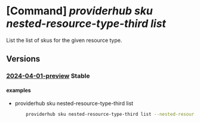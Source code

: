 # [Command] _providerhub sku nested-resource-type-third list_

List the list of skus for the given resource type.

## Versions

### [2024-04-01-preview](/Resources/mgmt-plane/L3N1YnNjcmlwdGlvbnMve30vcHJvdmlkZXJzL21pY3Jvc29mdC5wcm92aWRlcmh1Yi9wcm92aWRlcnJlZ2lzdHJhdGlvbnMve30vcmVzb3VyY2V0eXBlcmVnaXN0cmF0aW9ucy97fS9yZXNvdXJjZXR5cGVyZWdpc3RyYXRpb25zL3t9L3Jlc291cmNldHlwZXJlZ2lzdHJhdGlvbnMve30vcmVzb3VyY2V0eXBlcmVnaXN0cmF0aW9ucy97fS9za3Vz/2024-04-01-preview.xml) **Stable**

<!-- mgmt-plane /subscriptions/{}/providers/microsoft.providerhub/providerregistrations/{}/resourcetyperegistrations/{}/resourcetyperegistrations/{}/resourcetyperegistrations/{}/resourcetyperegistrations/{}/skus 2024-04-01-preview -->

#### examples

- providerhub sku nested-resource-type-third list
    ```bash
        providerhub sku nested-resource-type-third list --nested-resource-type-first "nestedResourceTypeFirst" --nested-resource-type-second "nestedResourceTypeSecond" --nested-resource-type-third "nestedResourceTypeThird" --provider-namespace "{providerNamespace}" --resource-type "{resourceType}"
    ```
